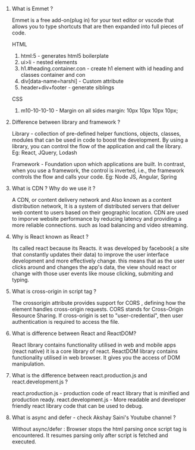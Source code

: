 1. What is Emmet ?

    Emmet is a free add-on(plug in) for your text editor or vscode that allows you to type shortcuts that are then expanded into full pieces of code.

    HTML

    1. html:5 - generates html5 boilerplate
    2. ui>li - nested elements
    3. h1.#heading.container.con - create h1 element with id heading and classes container and con
    4. div[data-name=harshi] - Custom attribute
    5. header+div+footer - generate siblings

    CSS
    1. m10-10-10-10 - Margin on all sides margin: 10px 10px 10px 10px;

2. Difference between library and framework ?

    Library - collection of pre-defined helper functions, objects, classes, modules that can be used in code to boost the development. By using a library, you can control the flow of the application and call the library. Eg: React, JQuery, Lodash

    Framework - Foundation upon which applications are built. In contrast, when you use a framework, the control is inverted, i.e., the framework controls the flow and calls your code. Eg: Node JS, Angular, Spring

3. What is CDN ? Why do we use it ?

    A CDN, or content delivery network and Also known as a content distribution network, It is a system of distributed servers that deliver web content to users based on their geographic location.
    CDN are used to imporve website performance by reducing latency and providing a more reliable connections. such as load balancing and video streaming.

4. Why is React known as React ?

    Its called react because its Reacts. it was developed by facebook( a site that constantly updates their data) to improve the user interface development and more effectively change.
    this means that as the user clicks around and changes the app's data, the view should react or change with those user events like mouse clicking, submiting and typing.

5. What is cross-origin in script tag ?

    The crossorigin attribute provides support for CORS , defining how the element handles cross-origin requests. CORS stands for Cross-Origin Resource Sharing. If cross-origin is set to "user-credential", then user authentication is required to access the file.

6. What is difference between React and ReactDOM?

    React library contains functionality utilised in web and mobile apps (react native) it is a core library of react. 
    ReactDOM library contains functionality utilised in web browser. It gives you the access of DOM manipulation.

7. What is the difference between react.production.js and react.development.js ?

    react.production.js - production code of react library that is minified and production ready. 
    react.development.js - More readable and developer friendly react library code that can be used to debug.

8. What is async and defer - check Akshay Saini's Youtube channel ?
    
    Without async/defer : Browser stops the html parsing once script tag is encountered. It resumes parsing only after script is fetched and executed.
    <script src=" "/>

    Async : Html parsing is done in parallel while scripts are being fetched from the network and executed. Once the script is done with execution, html parsing is resumed. This can be used for external scripts like google analytics. It is better to avoid async for scripts that are dependent on other scripts since we dont know in which order script will be executed.
    <script async src=" "/>

    Defer : Similar to async, Html parsing is done in parallel while scripts are being fetched from the network. But scripts are executed only after the html parsing is done.
    <script defer src=" "/>